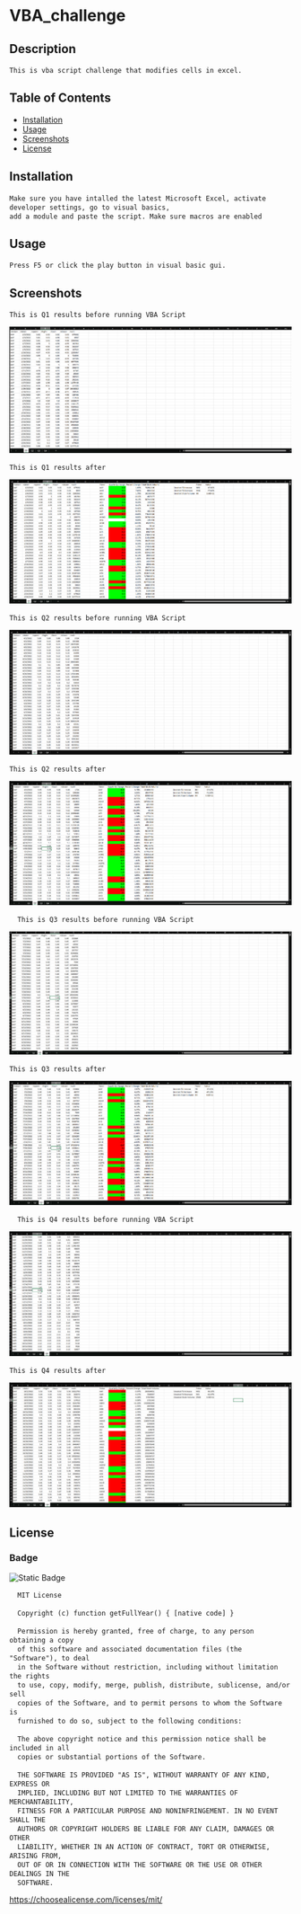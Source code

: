 
  # VBA_challenge

  ## Description

    This is vba script challenge that modifies cells in excel.


  ## Table of Contents 

  - [Installation](#installation)
  - [Usage](#usage)
  - [Screenshots](#screenshots)
  - [License](#license)


  ## Installation

    Make sure you have intalled the latest Microsoft Excel, activate developer settings, go to visual basics,
    add a module and paste the script. Make sure macros are enabled

  ## Usage

    Press F5 or click the play button in visual basic gui.

  
  ## Screenshots

    This is Q1 results before running VBA Script
  ![A Screenshot of the about me page](./before_q1.png)

    This is Q1 results after
  ![A Screenshot of the portfolio page](./after_q1.png)

    This is Q2 results before running VBA Script
  ![A Screenshot of the about me page](./before_q2.png)

    This is Q2 results after
  ![A Screenshot of the portfolio page](./after_q2.png)

      This is Q3 results before running VBA Script
  ![A Screenshot of the about me page](./before_q3.png)

    This is Q3 results after
  ![A Screenshot of the portfolio page](./after_q3.png)

      This is Q4 results before running VBA Script
  ![A Screenshot of the about me page](./before_q4.png)

    This is Q4 results after
  ![A Screenshot of the portfolio page](./after_q4.png)
  


  ## License 
  ### Badge 
  ![Static Badge](https://img.shields.io/badge/MIT-license-blue)

    
      MIT License

      Copyright (c) function getFullYear() { [native code] } 
      
      Permission is hereby granted, free of charge, to any person obtaining a copy
      of this software and associated documentation files (the "Software"), to deal
      in the Software without restriction, including without limitation the rights
      to use, copy, modify, merge, publish, distribute, sublicense, and/or sell
      copies of the Software, and to permit persons to whom the Software is
      furnished to do so, subject to the following conditions:
      
      The above copyright notice and this permission notice shall be included in all
      copies or substantial portions of the Software.
      
      THE SOFTWARE IS PROVIDED "AS IS", WITHOUT WARRANTY OF ANY KIND, EXPRESS OR
      IMPLIED, INCLUDING BUT NOT LIMITED TO THE WARRANTIES OF MERCHANTABILITY,
      FITNESS FOR A PARTICULAR PURPOSE AND NONINFRINGEMENT. IN NO EVENT SHALL THE
      AUTHORS OR COPYRIGHT HOLDERS BE LIABLE FOR ANY CLAIM, DAMAGES OR OTHER
      LIABILITY, WHETHER IN AN ACTION OF CONTRACT, TORT OR OTHERWISE, ARISING FROM,
      OUT OF OR IN CONNECTION WITH THE SOFTWARE OR THE USE OR OTHER DEALINGS IN THE
      SOFTWARE.
      

  https://choosealicense.com/licenses/mit/
  

  
